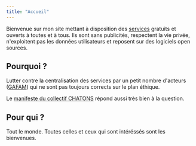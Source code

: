 ```yaml
---
title: "Accueil"
---
```


Bienvenue sur mon site mettant à disposition des [services](/services) gratuits et ouverts à toutes et à tous. Ils sont sans publicités, respectent la vie privée, n'exploitent pas les données utilisateurs et reposent sur des logiciels open sources.

## Pourquoi ?

Lutter contre la centralisation des services par un petit nombre d'acteurs ([GAFAM](https://fr.wikipedia.org/wiki/GAFAM)) qui ne sont pas toujours corrects sur le plan éthique. 

Le [manifeste du collectif CHATONS](https://www.chatons.org/manifeste) répond aussi très bien à la question.

## Pour qui ?

Tout le monde. Toutes celles et ceux qui sont intéréssés sont les bienvenues.
